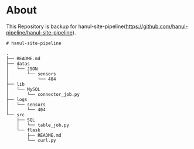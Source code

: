 # About
This Repository is backup for hanul-site-pipeline(https://github.com/hanul-pipeline/hanul-site-pipeline). 

```
# hanul-site-pipeline

.
├── README.md
├── datas
│   └── JSON
│       └── sensors
│           └── 404
├── lib
│   └── MySQL
│       └── connector_job.py
├── logs
│   └── sensors
│       └── 404
└── src
    ├── SQL
    │   └── table_job.py
    └── flask
        ├── README.md
        └── curl.py
```
